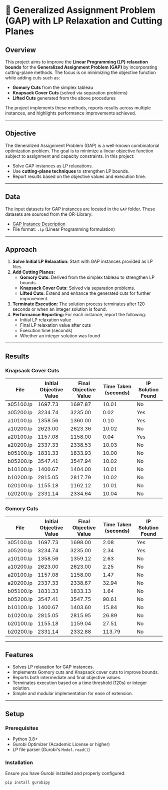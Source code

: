 # :dart: Generalized Assignment Problem (GAP) with LP Relaxation and Cutting Planes

## Overview
This project aims to improve the **Linear Programming (LP) relaxation bounds** for the **Generalized Assignment Problem (GAP)** by incorporating cutting-plane methods. The focus is on minimizing the objective function while adding cuts such as:

- **Gomory Cuts** from the simplex tableau
- **Knapsack Cover Cuts** (solved via separation problems)
- **Lifted Cuts** generated from the above procedures

The project implements these methods, reports results across multiple instances, and highlights performance improvements achieved.

---

## Objective
The Generalized Assignment Problem (GAP) is a well-known combinatorial optimization problem. The goal is to minimize a linear objective function subject to assignment and capacity constraints. In this project:

- Solve GAP instances as LP relaxations.
- Use **cutting-plane techniques** to strengthen LP bounds.
- Report results based on the objective values and execution time.

---

## Data
The input datasets for GAP instances are located in the `GAP` folder. These datasets are sourced from the OR-Library:

- [GAP Instance Description](http://people.brunel.ac.uk/~mastjjb/jeb/orlib/gapinfo.html)
- File format: `.lp` (Linear Programming formulation)

---

## Approach
1. **Solve Initial LP Relaxation:** Start with GAP instances provided as LP files.
2. **Add Cutting Planes:**
   - **Gomory Cuts:** Derived from the simplex tableau to strengthen LP bounds.
   - **Knapsack Cover Cuts:** Solved via separation problems.
   - **Lifted Cuts:** Extend and enhance the generated cuts for further improvement.
3. **Terminate Execution:** The solution process terminates after 120 seconds or when an integer solution is found.
4. **Performance Reporting:** For each instance, report the following:
   - Initial LP relaxation value
   - Final LP relaxation value after cuts
   - Execution time (seconds)
   - Whether an integer solution was found

---

## Results

### Knapsack Cover Cuts
| File         | Initial Objective Value | Final Objective Value  | Time Taken (seconds) | IP Solution Found |
|--------------|-------------------------|------------------------|----------------------|-------------------|
| a05100.lp    | 1697.73                 | 1697.87                | 10.01                | No                |
| a05200.lp    | 3234.74                 | 3235.00                | 0.02                 | Yes               |
| a10100.lp    | 1358.56                 | 1360.00                | 0.10                 | Yes               |
| a10200.lp    | 2623.00                 | 2623.36                | 10.02                | No                |
| a20100.lp    | 1157.08                 | 1158.00                | 0.04                 | Yes               |
| a20200.lp    | 2337.33                 | 2338.53                | 10.03                | No                |
| b05100.lp    | 1831.33                 | 1833.93                | 10.00                | No                |
| b05200.lp    | 3547.41                 | 3547.94                | 10.02                | No                |
| b10100.lp    | 1400.67                 | 1404.00                | 10.01                | No                |
| b10200.lp    | 2815.05                 | 2817.79                | 10.02                | No                |
| b20100.lp    | 1155.18                 | 1162.12                | 10.01                | No                |
| b20200.lp    | 2331.14                 | 2334.64                | 10.04                | No                |

### Gomory Cuts
| File              | Initial Objective Value | Final Objective Value  | Time Taken (seconds) | IP Solution Found |
|-------------------|-------------------------|------------------------|----------------------|-------------------|
| a05100.lp         | 1697.73                 | 1698.00                | 2.08                 | Yes               |
| a05200.lp         | 3234.74                 | 3235.00                | 2.34                 | Yes               |
| a10100.lp         | 1358.56                 | 1359.12                | 2.63                 | No                |
| a10200.lp         | 2623.00                 | 2623.00                | 2.25                 | No                |
| a20100.lp         | 1157.08                 | 1158.00                | 1.47                 | No                |
| a20200.lp         | 2337.33                 | 2338.67                | 32.94                | No                |
| b05100.lp         | 1831.33                 | 1833.13                | 1.64                 | No                |
| b05200.lp         | 3547.41                 | 3547.75                | 90.61                | No                |
| b10100.lp         | 1400.67                 | 1403.60                | 15.84                | No                |
| b10200.lp         | 2815.05                 | 2815.95                | 26.89                | No                |
| b20100.lp         | 1155.18                 | 1159.04                | 27.51                | No                |
| b20200.lp         | 2331.14                 | 2332.88                | 113.79               | No                |

---

## Features
- Solves LP relaxation for GAP instances.
- Implements Gomory cuts and Knapsack cover cuts to improve bounds.
- Reports both intermediate and final objective values.
- Terminates execution based on a time threshold (120s) or integer solution.
- Simple and modular implementation for ease of extension.

---

## Setup

### Prerequisites
- Python 3.8+
- Gurobi Optimizer (Academic License or higher)
- LP file parser (Gurobi's `Model.read()`)

### Installation
Ensure you have Gurobi installed and properly configured:
```bash
pip install gurobipy
